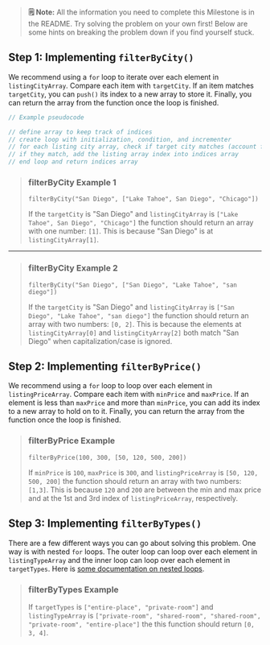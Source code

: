 > **🗒 Note:** All the information you need to complete this Milestone is in the README. Try solving the problem on your own first! Below are some hints on breaking the problem down if you find yourself stuck.

## Step 1: Implementing `filterByCity()`
We recommend using a `for` loop to iterate over each element in `listingCityArray`. Compare each item with `targetCity`. If an item matches `targetCity`, you can `push()` its index to a new array to store it. Finally, you can return the array from the function once the loop is finished.

```js
// Example pseudocode

// define array to keep track of indices
// create loop with initialization, condition, and incrementer 
// for each listing city array, check if target city matches (account for capitalization)
// if they match, add the listing array index into indices array
// end loop and return indices array

```

> ### filterByCity Example 1
> `filterByCity("San Diego", ["Lake Tahoe", San Diego", "Chicago"])`
>
> If the `targetCity` is "San Diego" and `listingCityArray` is `["Lake Tahoe", San Diego", "Chicago"]` the function should return an array with one number: `[1]`. This is because "San Diego" is at `listingCityArray[1]`.
<hr>

> ### filterByCity Example 2 
> `filterByCity("San Diego", ["San Diego", "Lake Tahoe", "san diego"])`
> 
> If the `targetCity` is "San Diego" and `listingCityArray` is `["San Diego", "Lake Tahoe", "san diego"]` the function should return an array with two numbers: `[0, 2]`.  This is because the elements at `listingCityArray[0]` and `listingCityArray[2]` both match "San Diego" when capitalization/case is ignored.

## Step 2: Implementing `filterByPrice()`
We recommend using a `for` loop to loop over each element in `listingPriceArray`. Compare each item with `minPrice` and `maxPrice`. If an element is less than `maxPrice` and more than `minPrice`, you can add its index to a new array to hold on to it. Finally, you can return the array from the function once the loop is finished.

> ### filterByPrice Example
> `filterByPrice(100, 300, [50, 120, 500, 200])`
>
> If `minPrice` is `100`, `maxPrice` is `300`, and `listingPriceArray` is `[50, 120, 500, 200]` the function should return an array with two numbers: `[1,3]`.  This is because `120` and `200` are between the min and max price and at the 1st and 3rd index of `listingPriceArray`, respectively.

## Step 3: Implementing `filterByTypes()`
There are a few different ways you can go about solving this problem. One way is with nested `for` loops. The outer loop can loop over each element in `listingTypeArray` and the inner loop can loop over each element in `targetTypes`. Here is [some documentation on nested loops](https://www.freecodecamp.org/news/nesting-for-loops-in-javascript/).

> ### filterByTypes Example
> If `targetTypes` is `["entire-place", "private-room"]` and `listingTypeArray` is `["private-room", "shared-room", "shared-room", "private-room", "entire-place"]` the this function should return `[0, 3, 4]`.